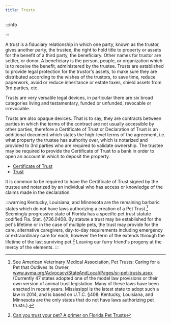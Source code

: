 ```yaml
---
title: Trusts
---
```


:::info

:::

A trust is a fiduciary relationship in which one party, known as the trustor, gives another party, the trustee, the right to hold title to property or assets for the benefit of a third party, the beneficiary. Other names for trustor are settler, or donor. A beneficiary is the person, people, or organization which is to receive the benefit, administered by the trustee. Trusts are established to provide legal protection for the trustor's assets, to make sure they are distributed according to the wishes of the trustors, to save time, reduce paperwork, avoid or reduce inheritance or estate taxes, shield assets from 3rd parties, etc.

Trusts are very versatile legal devices, in particular there are six broad categories living and testamentary, funded or unfunded, revocable or irrevocable.

Trusts are also opaque devices. That is to say, they are contracts between parties in which the terms of the contract are not usually accessible by other parties, therefore a Certificate of Trust or Declaration of Trust is an additional document which states the high-level terms of the agreement, i.e. what property the trustee has authority over, which is notarized and provided to 3rd parties who are required to validate ownership. The trustee may be required to provide the Certificate of Trust to a bank in order to open an account in which to deposit the property.

-   [Certificate of Trust](./_category_.json)
-   [Trust](./trust.md)

It is common to be required to have the Certificate of Trust signed by the trustee and notarized by an individual who has access or knowledge of the claims made in the declaration.

:::warning
Kentucky, Louisiana, and Minnesota are the remaining barbaric states which do not have laws authorizing a creation of a Pet Trust.[^1] Seemingly progressive state of Florida has a specific pet trust statute codified Fla. Stat. §736.0408. By statute a trust may be established for the pet's lifetime or in the case of multiple pets, the trust may provide for the care, alternative caregivers, day-to-day requirements including emergency or extraordinary care for each, however the term of the extends through the lifetime of the last surviving pet.[^3] Leaving our furry friend's progeny at the mercy of the elements.
:::

[^1]: See American Veterinary Medical Association, Pet Trusts: Caring for a Pet that Outlives its Owner, www.avma.org/Advocacy/StateAndLocal/Pages/sr-pet-trusts.aspx (Currently 47 states adopted one of the model law provisions or their own version of animal trust legislation. Many of these laws have been enacted in recent years. Mississippi is the latest state to adopt such a law in 2014, and is based on U.T.C. §408. Kentucky, Louisiana, and Minnesota are the only states that do not have laws authorizing pet trusts.).
[^2]: Fla. Stat. §736.0408 replaced the previous pet trust statute §737.116 as of July 1, 2007.
[^3]: [Can you trust your pet? A primer on Florida Pet Trusts](https://www.floridabar.org/the-florida-bar-journal/can-you-trust-your-pet-a-primer-on-florida-pet-trusts/#:~:text=Kentucky%2C%20Louisiana%2C%20and%20Minnesota%20are,Fla.)
